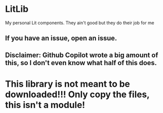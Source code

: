 # LitLib
My personal Lit components. They ain't good but they do their job for me

## If you have an issue, open an issue.

## Disclaimer: Github Copilot wrote a big amount of this, so I don't even know what half of this does.

# This library is not meant to be downloaded!!! Only copy the files, this isn't a module!
